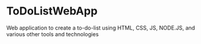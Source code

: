 # ToDoListWebApp
Web application to create a to-do-list using HTML, CSS, JS, NODE.JS, and various other tools and technologies 
